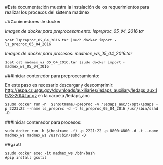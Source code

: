 #Esta documentación muestra la instalación de los requerimientos para realizar los procesos del sistema madmex

##Contenedores de docker

*Imagen de docker para preprocesamiento: lspreproc_05_04_2016.tar*

```
$cat lspreproc_05_04_2016.tar |sudo docker import - ls_preproc_05_04_2016
```


*Imagen de docker para procesos: madmex_ws_05_04_2016.tar*

```
$cat cat madmex_ws_05_04_2016.tar |sudo docker import - madmex_ws_05_04_2016
```

###Iniciar contenedor para preprocesamiento:

En este paso es necesario descargar y descomprimir: http://espa.cr.usgs.gov/downloads/auxiliaries/ledaps_auxiliary/ledaps_aux.1978-2014.tar.gz en la carpeta /ledaps_anc


```
$sudo docker run -h  $(hostname)-preproc -v /ledaps_anc/:/opt/ledaps -p 2223:22 --name ls_preproc -d -t ls_preproc_05_04_2016 /usr/sbin/sshd -D
```

###Iniciar contenedor para procesos:


```
sudo docker run -h $(hostname -f) -p 2221:22 -p 8800:8800 -d -t --name madmex_ws madmex_ws /usr/sbin/sshd -D
```

##gsutil

```
$sudo docker exec -it madmex_ws /bin/bash
#pip install gsutil
```
